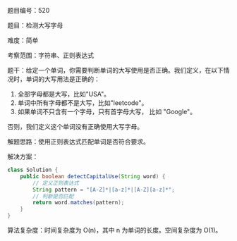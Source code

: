 题目编号：520

题目：检测大写字母

难度：简单

考察范围：字符串、正则表达式

题干：给定一个单词，你需要判断单词的大写使用是否正确。我们定义，在以下情况时，单词的大写用法是正确的：

1. 全部字母都是大写，比如"USA"。
2. 单词中所有字母都不是大写，比如"leetcode"。
3. 如果单词不只含有一个字母，只有首字母大写， 比如 "Google"。

否则，我们定义这个单词没有正确使用大写字母。

解题思路：使用正则表达式匹配单词是否符合要求。

解决方案：

```java
class Solution {
    public boolean detectCapitalUse(String word) {
        // 定义正则表达式
        String pattern = "[A-Z]*|[a-z]*|[A-Z][a-z]*";
        // 判断是否匹配
        return word.matches(pattern);
    }
}
```

算法复杂度：时间复杂度为 O(n)，其中 n 为单词的长度。空间复杂度为 O(1)。